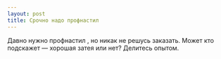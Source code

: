 ```yaml
---
layout: post 
title: Срочно надо профнастил  
--- 
```

Давно нужно профнастил , но никак не решусь заказать. Может кто подскажет — хорошая затея или нет? Делитесь опытом.
